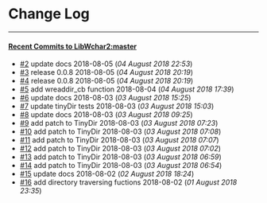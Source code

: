 
# Change Log
----------

#### [Recent Commits to LibWchar2:master](https://github.com/ClnViewer/LibWchar2/commits/master.atom)

- [#2](https://github.com/ClnViewer/LibWchar2/commit/e1141be6b43308e40ee8b29c65fb7aa6932b5136)  	update docs 2018-08-05 (*04 August 2018 22:53*)
- [#3](https://github.com/ClnViewer/LibWchar2/commit/054be1d674c2bffee22e0579e8ead2a7b3ed89f8)  	release 0.0.8 2018-08-05 (*04 August 2018 20:19*)
- [#4](https://github.com/ClnViewer/LibWchar2/commit/a23b1f16bc07822005ad9de24d1009f296018c77)  	release 0.0.8 2018-08-05 (*04 August 2018 20:19*)
- [#5](https://github.com/ClnViewer/LibWchar2/commit/459a1d81a4d90723a9b9c5414727e9571de475fd)  	add wreaddir_cb function 2018-08-04 (*04 August 2018 17:39*)
- [#6](https://github.com/ClnViewer/LibWchar2/commit/d4407bbaef5b5441e53920394a2c649ce4bb1f27)  	update docs 2018-08-03 (*03 August 2018 15:25*)
- [#7](https://github.com/ClnViewer/LibWchar2/commit/671c4efa832430b41406f56270df00bf7adfb1bf)  	update tinyDir tests 2018-08-03 (*03 August 2018 15:03*)
- [#8](https://github.com/ClnViewer/LibWchar2/commit/5d4d44a0ae30ff188900fbb34a27dfc92bc23438)  	update docs 2018-08-03 (*03 August 2018 09:25*)
- [#9](https://github.com/ClnViewer/LibWchar2/commit/6aeea68a7da4681efcdf4fc2dc0d7b536c3fac77)  	add patch to TinyDir 2018-08-03 (*03 August 2018 07:23*)
- [#10](https://github.com/ClnViewer/LibWchar2/commit/a7941dc7f4ad0d3fa732259cc3e267cc6eb7106f)  	add patch to TinyDir 2018-08-03 (*03 August 2018 07:08*)
- [#11](https://github.com/ClnViewer/LibWchar2/commit/f5aa75879f508ed5f8044d7bd0914c34b2fd7fa4)  	add patch to TinyDir 2018-08-03 (*03 August 2018 07:07*)
- [#12](https://github.com/ClnViewer/LibWchar2/commit/1e4bc9ddba7fa5b5c6030650778bd0a141ebf3db)  	add patch to TinyDir 2018-08-03 (*03 August 2018 07:02*)
- [#13](https://github.com/ClnViewer/LibWchar2/commit/af15d3673787dc2b042098b58eb547c98940268f)  	add patch to TinyDir 2018-08-03 (*03 August 2018 06:59*)
- [#14](https://github.com/ClnViewer/LibWchar2/commit/df491411ae1480f73f6d24ab689aabea78db3ec0)  	add patch to TinyDir 2018-08-03 (*03 August 2018 06:54*)
- [#15](https://github.com/ClnViewer/LibWchar2/commit/a6e8ef891c970ed65841503b86283fbc30631f3b)  	update docs 2018-08-02 (*02 August 2018 18:24*)
- [#16](https://github.com/ClnViewer/LibWchar2/commit/36c9003d1676dd34a2f0325f925807eb07a42bf9)  	add directory traversing fuctions 2018-08-02 (*01 August 2018 23:35*)
